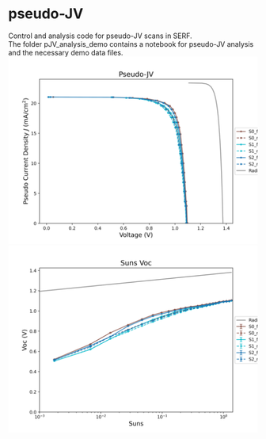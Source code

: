 # pseudo-JV
Control and analysis code for pseudo-JV scans in SERF.\
The folder pJV_analysis_demo contains a notebook for pseudo-JV analysis and the necessary demo data files.\
![](pJV_analysis_demo/PseudoJV.png)
![](pJV_analysis_demo/SunsVoc.png)

